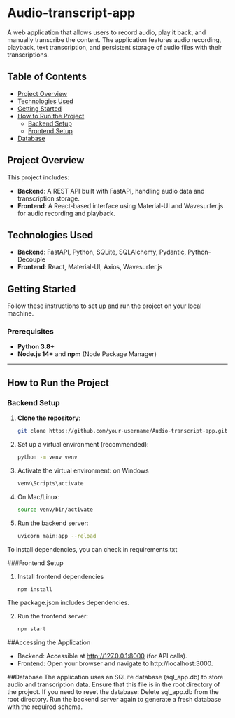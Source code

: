# Audio-transcript-app

A web application that allows users to record audio, play it back, and manually transcribe the content. The application features audio recording, playback, text transcription, and persistent storage of audio files with their transcriptions.

## Table of Contents

- [Project Overview](#project-overview)
- [Technologies Used](#technologies-used)
- [Getting Started](#getting-started)
- [How to Run the Project](#how-to-run-the-project)
  - [Backend Setup](#backend-setup)
  - [Frontend Setup](#frontend-setup)
- [Database](#database)

## Project Overview

This project includes:
- **Backend**: A REST API built with FastAPI, handling audio data and transcription storage.
- **Frontend**: A React-based interface using Material-UI and Wavesurfer.js for audio recording and playback.

## Technologies Used

- **Backend**: FastAPI, Python, SQLite, SQLAlchemy, Pydantic, Python-Decouple
- **Frontend**: React, Material-UI, Axios, Wavesurfer.js

## Getting Started

Follow these instructions to set up and run the project on your local machine.

### Prerequisites

- **Python 3.8+**
- **Node.js 14+** and **npm** (Node Package Manager)

---

## How to Run the Project

### Backend Setup

1. **Clone the repository**:
   ```bash
   git clone https://github.com/your-username/Audio-transcript-app.git

2. Set up a virtual environment (recommended):
   ```bash
   python -m venv venv

3. Activate the virtual environment:
   on Windows
   ```bash
   venv\Scripts\activate
4. On Mac/Linux:
   ```bash
   source venv/bin/activate

5. Run the backend server:
   ```bash
   uvicorn main:app --reload

  To install dependencies, you can check in requirements.txt

###Frontend Setup

1. Install frontend dependencies
   ```bash
   npm install
The package.json includes dependencies.

2. Run the frontend server:
   ```bash
   npm start

##Accessing the Application
   - Backend: Accessible at http://127.0.0.1:8000 (for API calls).
   - Frontend: Open your browser and navigate to http://localhost:3000.

##Database
The application uses an SQLite database (sql_app.db) to store audio and transcription data. Ensure that this file is in the root directory of the project.
If you need to reset the database:
    Delete sql_app.db from the root directory.
    Run the backend server again to generate a fresh database with the required schema.



   
